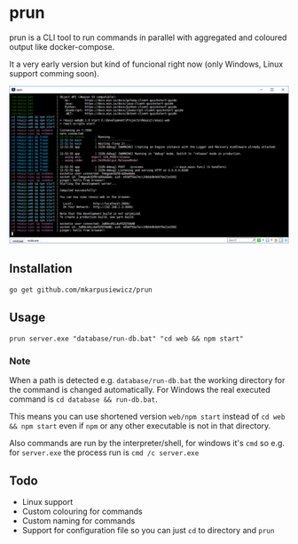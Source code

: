 # prun

prun is a CLI tool to run commands in parallel with aggregated and coloured output like docker-compose.

It a very early version but kind of funcional right now (only Windows, Linux support comming soon).

![prun in action](./sample.png)

## Installation

    go get github.com/mkarpusiewicz/prun

## Usage

    prun server.exe "database/run-db.bat" "cd web && npm start"

### Note

When a path is detected e.g. `database/run-db.bat` the working directory for the command is changed automatically. For Windows the real executed command is `cd database && run-db.bat`.

This means you can use shortened version `web/npm start` instead of `cd web && npm start` even if `npm` or any other executable is not in that directory.

Also commands are run by the interpreter/shell, for windows it's `cmd` so e.g. for `server.exe` the process run is `cmd /c server.exe`

## Todo

- Linux support
- Custom colouring for commands
- Custom naming for commands
- Support for configuration file so you can just `cd` to directory and `prun`
